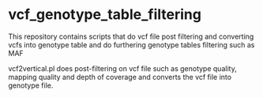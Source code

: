 # vcf_genotype_table_filtering
This repository contains scripts that do vcf file post filtering and converting vcfs into genotype table and do furthering genotype tables filtering such as MAF 


vcf2vertical.pl does post-filtering on vcf file such as genotype quality, mapping quality and depth of coverage and converts the vcf file into genotype file.
